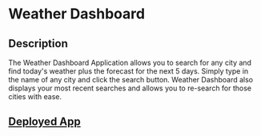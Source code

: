 # Weather Dashboard

## Description

The Weather Dashboard Application allows you to search for any city and find today's weather plus the forecast for the next 5 days.  Simply type in the name of any city and click the search button.  Weather Dashboard also displays your most recent searches and allows you to re-search for those cities with ease.  

## [Deployed App]()